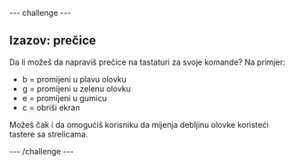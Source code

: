 --- challenge ---

## Izazov: prečice

Da li možeš da napraviš prečice na tastaturi za svoje komande? Na primjer:

+ b = promijeni u plavu olovku
+ g = promijeni u zelenu olovku
+ e = promijeni u gumicu
+ c = obriši ekran

Možeš čak i da omogućiš korisniku da mijenja debljinu olovke koristeći tastere sa strelicama.

--- /challenge ---